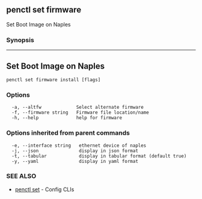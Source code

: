 ## penctl set firmware

Set Boot Image on Naples

### Synopsis



-------------------------------------------------------
 Set Boot Image on Naples 
-------------------------------------------------------


```
penctl set firmware install [flags]
```

### Options

```
  -a, --altfw             Select alternate firmware
  -f, --firmware string   Firmware file location/name
  -h, --help              help for firmware
```

### Options inherited from parent commands

```
  -e, --interface string   ethernet device of naples
  -j, --json               display in json format
  -t, --tabular            display in tabular format (default true)
  -y, --yaml               display in yaml format
```

### SEE ALSO
* [penctl set](penctl_set.md)	 - Config CLIs

